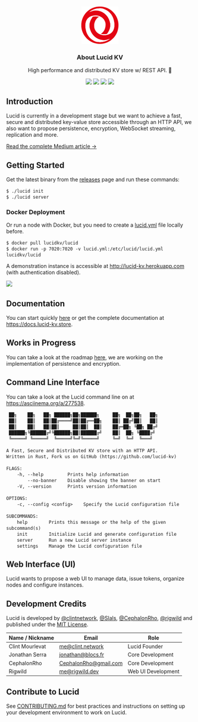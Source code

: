 <p align="center">
  <p align="center">
    <img src="https://github.com/lucid-kv/deploy-templates/blob/master/lucid.png?raw=true" height="100" alt="Lucid KV" />
  </p>
  <h3 align="center">
    About Lucid KV
  </h3>
  <p align="center">
    High performance and distributed KV store w/ REST API. 🦀
  </p>
  <p align="center">
    <a href="https://github.com/lucid-kv/lucid/actions?workflow=Lucid"><img src="https://github.com/lucid-kv/lucid/workflows/Lucid/badge.svg" /></a>
    <a href="https://www.rust-lang.org/"><img src="https://img.shields.io/badge/Made%20With-Rust-dea584" /></a>
    <a href="https://github.com/lucid-kv/lucid/blob/master/LICENSE.md"><img src="https://img.shields.io/badge/license-MIT-lightgrey.svg" /></a>
    <a href="https://discord.gg/mZz67M6"><img src="https://img.shields.io/badge/Discord-Server-7289DA" /></a>
  </p>
</p>

## Introduction

Lucid is currently in a development stage but we want to achieve a fast, secure and distributed key-value store accessible through an HTTP API, we also want to propose persistence, encryption, WebSocket streaming, replication and more.

[Read the complete Medium article →](https://medium.com/@clintnetwork/lucid-an-http-key-value-store-c0e734586e26)

## Getting Started

Get the latest binary from the [releases](https://github.com/lucid-kv/lucid/releases) page and run these commands:

```
$ ./lucid init
$ ./lucid server
```

### Docker Deployment

Or run a node with Docker, but you need to create a [lucid.yml](.github/lucid.yml) file locally before.

```
$ docker pull lucidkv/lucid
$ docker run -p 7020:7020 -v lucid.yml:/etc/lucid/lucid.yml lucidkv/lucid
```

A demonstration instance is accessible at <http://lucid-kv.herokuapp.com> (with authentication disabled).

<a href="https://heroku.com/deploy?template=https://github.com/lucid-kv/lucid" target="_blank">
  <img src="https://www.herokucdn.com/deploy/button.svg" height="32"/>
</a>

## Documentation

You can start quickly [here](https://github.com/lucid-kv/lucid/wiki) or get the complete documentation at <https://docs.lucid-kv.store>.

## Works in Progress

You can take a look at the roadmap [here](https://github.com/lucid-kv/lucid/issues/46), we are working on the implementation of persistence and encryption.

## Command Line Interface

You can take a look at the Lucid command line on at <https://asciinema.org/a/277538>.

```
 ██╗    ██╗   ██╗ ██████╗██╗██████╗     ██╗  ██╗██╗   ██╗
 ██║    ██║   ██║██╔════╝██║██╔══██╗    ██║ ██╔╝██║   ██║
 ██║    ██║   ██║██║     ██║██║  ██║    ██╔═██╗ ╚██╗ ██╔╝
 ██████╗╚██████╔╝╚██████╗██║██████╔╝    ██║  ██╗ ╚████╔╝
 ╚═════╝ ╚═════╝  ╚═════╝╚═╝╚═════╝     ╚═╝  ╚═╝  ╚═══╝

A Fast, Secure and Distributed KV store with an HTTP API.
Written in Rust, Fork us on GitHub (https://github.com/lucid-kv)

FLAGS:
    -h, --help         Prints help information
        --no-banner    Disable showing the banner on start
    -V, --version      Prints version information

OPTIONS:
    -c, --config <config>    Specify the Lucid configuration file

SUBCOMMANDS:
    help        Prints this message or the help of the given subcommand(s)
    init        Initialize Lucid and generate configuration file
    server      Run a new Lucid server instance
    settings    Manage the Lucid configuration file
```

## Web Interface (UI)

Lucid wants to propose a web UI to manage data, issue tokens, organize nodes and configure instances.

## Development Credits

Lucid is developed by [@clintnetwork](https://github.com/clintnetwork), [@Slals](https://github.com/Slals), [@CephalonRho](https://github.com/CephalonRho), [@rigwild](https://github.com/rigwild) and published under the [MIT License](LICENSE.md).

| Name / Nickname | Email                 | Role               |
|-----------------|-----------------------|--------------------|
| Clint Mourlevat | me@clint.network      | Lucid Founder      |
| Jonathan Serra  | jonathan@blocs.fr     | Core Development   |
| CephalonRho     | CephalonRho@gmail.com | Core Development   |
| Rigwild         | me@rigwild.dev        | Web UI Development |

## Contribute to Lucid

See [CONTRIBUTING.md](CONTRIBUTING.md) for best practices and instructions on setting up your development environment to work on Lucid.
